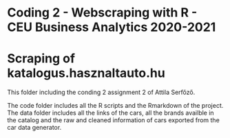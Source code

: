 ﻿# Coding 2 - Webscraping with R - CEU Business Analytics 2020-2021
# Scraping of katalogus.hasznaltauto.hu

This folder including the conding 2 assignment 2 of Attila Serfőző.

The code folder includes all the R scripts and the Rmarkdown of the project.
The data folder includes all the links of the cars, all the brands availble in the catalog and the raw and cleaned information of cars exported from the car data generator.
